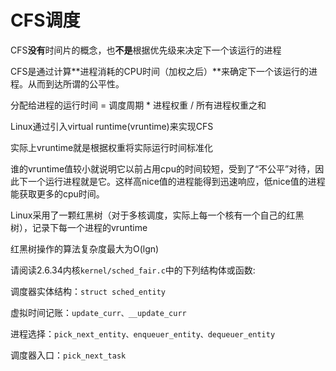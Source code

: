 # CFS调度

CFS**没有**时间片的概念，也**不是**根据优先级来决定下一个该运行的进程

CFS是通过计算**进程消耗的CPU时间（加权之后）**来确定下一个该运行的进程。从而到达所谓的公平性。

分配给进程的运行时间 = 调度周期 * 进程权重 / 所有进程权重之和

Linux通过引入virtual runtime(vruntime)来实现CFS

实际上vruntime就是根据权重将实际运行时间标准化

谁的vruntime值较小就说明它以前占用cpu的时间较短，受到了“不公平”对待，因此下一个运行进程就是它。这样高nice值的进程能得到迅速响应，低nice值的进程能获取更多的cpu时间。

Linux采用了一颗红黑树（对于多核调度，实际上每一个核有一个自己的红黑树），记录下每一个进程的vruntime

红黑树操作的算法复杂度最大为O(lgn)

请阅读2.6.34内核`kernel/sched_fair.c`中的下列结构体或函数:

调度器实体结构：`struct sched_entity`

虚拟时间记账：`update_curr、__update_curr`

进程选择：`pick_next_entity、enqueuer_entity、dequeuer_entity`

调度器入口：`pick_next_task`
